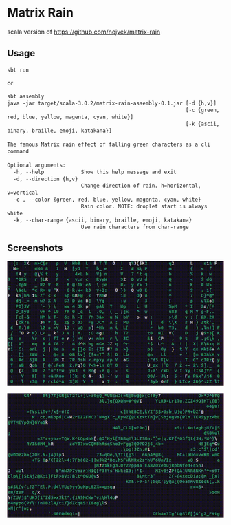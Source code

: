 # Matrix Rain
scala version of https://github.com/nojvek/matrix-rain

## Usage
```
sbt run
```
or
```
sbt assembly
java -jar target/scala-3.0.2/matrix-rain-assembly-0.1.jar [-d {h,v}]
                                                          [-c {green, red, blue, yellow, magenta, cyan, white}]
                                                          [-k {ascii, binary, braille, emoji, katakana}] 
        
The famous Matrix rain effect of falling green characters as a cli command

Optional arguments:
  -h, --help            Show this help message and exit
  -d, --direction {h,v}
                        Change direction of rain. h=horizontal, v=vertical
  -c , --color {green, red, blue, yellow, magenta, cyan, white}
                        Rain color. NOTE: droplet start is always white
  -k, --char-range {ascii, binary, braille, emoji, katakana}
                        Use rain characters from char-range
```

## Screenshots

![Vertical Matrix](./screenshots/v.gif)

![Horizontal Matrix](./screenshots/h.gif)